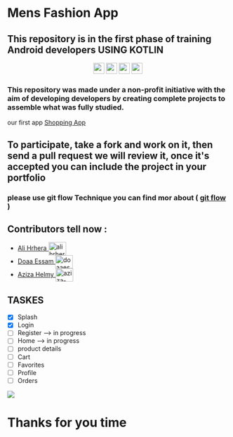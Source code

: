 # Mens Fashion App 

## This repository is in the first phase of training Android developers  USING KOTLIN 
<p align="center">
    <img alt="" src="https://img.shields.io/badge/VADT-V1-blue" style="height: 25px" >
    <img alt="" src="https://img.shields.io/badge/Group-1-red" style="height: 25px" >
    <img alt="" src="https://img.shields.io/badge/Android%20Studio--gray?style=for-the-badge&logo=Android%20Studio" style="height: 25px" >
    <img alt="" src="https://img.shields.io/badge/kotlin-6693ff?style=for-the-badge&logo=kotlin" style="height: 25px" >
</p>


<p align="center">
  
### This repository was made under a non-profit initiative with the aim of developing developers by creating complete projects to assemble what was fully studied.
our first app  <a href="https://github.com/osamasayed585/Shopping">Shopping App </a>
</p>
<p align="center">

 ## To participate, take a fork and work on it, then send a pull request we will review it, once it's accepted you can include the project in your portfolio  
 ### please use git flow Technique you can find mor about ( <a href="https://www.youtube.com/results?search_query=git+flow+%D8%B4%D8%B1%D8%AD">  git flow </a> )

  </b>
 </b>
 
 </p>

## Contributors tell now :
- <a href="https://github.com/alihrhera">Ali Hrhera   </a>   <a href="https://linkedin.com/in/alihrhera" target="blank"><img align="center" src="https://raw.githubusercontent.com/rahuldkjain/github-profile-readme-generator/master/src/images/icons/Social/linked-in-alt.svg" alt="alihrhera" height="30" width="40" /></a>
- <a href="https://github.com/doaaessam98">Doaa Essam </a>  <a href="https://www.linkedin.com/in/doaaessam" target="blank"><img align="center" src="https://raw.githubusercontent.com/rahuldkjain/github-profile-readme-generator/master/src/images/icons/Social/linked-in-alt.svg" alt="doaaessam" height="30" width="40" /></a>
- <a href="https://github.com/AzizaHelmy"> Aziza Helmy </a> <a href="https://www.linkedin.com/in/aziza-helmy/" target="blank"><img align="center" src="https://raw.githubusercontent.com/rahuldkjain/github-profile-readme-generator/master/src/images/icons/Social/linked-in-alt.svg" alt="aziza-helmy" height="30" width="40" /></a>

 ## TASKES 

- [x] Splash
- [x] Login
- [ ] Register   --> in progress
- [ ] Home       --> in progress
- [ ] product details 
- [ ] Cart
- [ ] Favorites
- [ ] Profile
- [ ] Orders

![ ](https://github.com/VolunteerAndroidDevelopersTraining-VADT/Mens_Fashion_App_V1_G1/blob/master/app.png)

# Thanks for you time  
